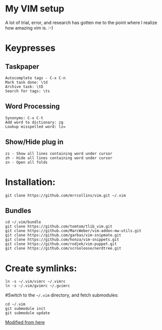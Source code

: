 # My VIM setup

A lot of trial, error, and research has gotten me to the point where I realize how amazing vim is. :-)

# Keypresses

## Taskpaper

	Autocomplete tags - C-x C-n
	Mark task done: \td
	Archive task: \tD
	Search for tags: \ts

## Word Processing

	Synonyms: C-x C-t
	Add word to dictionary: zg
	Lookup misspelled word: lz=

## Show/Hide plug in

	zs - Show all lines containing word under cursor 
    zh - Hide all lines containing word under cursor 
	zn - Open all folds

# Installation:

    git clone https://github.com/mrrcollins/vim.git ~/.vim


## Bundles

    cd ~/.vim/bundle
    git clone https://github.com/tomtom/tlib_vim.git
    git clone https://github.com/MarcWeber/vim-addon-mw-utils.git
    git clone https://github.com/garbas/vim-snipmate.git
    git clone https://github.com/honza/vim-snippets.git
    git clone https://github.com/rodjek/vim-puppet.git
    git clone https://github.com/scrooloose/nerdtree.git

# Create symlinks:

    ln -s ~/.vim/vimrc ~/.vimrc
    ln -s ~/.vim/gvimrc ~/.gvimrc

#Switch to the `~/.vim` directory, and fetch submodules:

    cd ~/.vim
    git submodule init
    git submodule update

[Modified from here](http://vimcasts.org/episodes/synchronizing-plugins-with-git-submodules-and-pathogen/)

